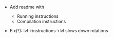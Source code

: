 
- Add readme with
    - Running instructions
    - Compilation instructions

- Fix(?): lvl->instructions->lvl slows down rotations